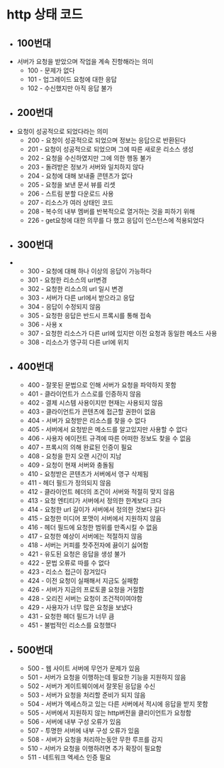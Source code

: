 # http 상태 코드

-   ## 100번대
-   서버가 요청을 받았으며 작업을 계속 진항해라는 의미
    -   100 - 문제가 없다
    -   101 - 업그레이드 요청에 대한 응답
    -   102 - 수신했지만 아직 응답 불가
-   ## 200번대
-   요청이 성공적으로 되었다라는 의미
    -   200 - 요청이 성공적으로 되었으며 정보는 응답으로 반환된다
    -   201 - 요청이 성공적으로 되었으며 그에 따른 새로운 리소스 생성
    -   202 - 요청을 수신하였지만 그에 의한 행동 불가
    -   203 - 돌려받은 정보가 서버와 일치하지 않다
    -   204 - 요청에 대해 보내줄 콘텐츠가 없다
    -   205 - 요청을 보낸 문서 뷰를 리셋
    -   206 - 스트림 분할 다운로드 사용
    -   207 - 리소스가 여러 상태인 코드
    -   208 - 복수의 내부 멤버를 반복적으로 열거하는 것을 피하기 위해
    -   226 - get요청에 대한 의무를 다 했고 응답이 인스턴스에 적용되었다
-   ## 300번대
-   -   300 - 요청에 대해 하나 이상의 응답이 가능하다
    -   301 - 요청한 리소스의 url변경
    -   302 - 요청한 리소스의 url 일시 변경
    -   303 - 서버가 다른 url에서 받으라고 응답
    -   304 - 응답이 수정되지 않음
    -   305 - 요청한 응답은 반드시 프록시를 통해 접속
    -   306 - 사용 x
    -   307 - 요청한 리소스가 다른 url에 있지만 이전 요청과 동일한 메소드 사용
    -   308 - 리소스가 영구히 다른 url에 위치

*   ## 400번대
    -   400 - 잘못된 문법으로 인해 서버가 요청을 파악하지 못함
    -   401 - 클라이언트가 스스로를 인증하지 않음
    -   402 - 결제 시스템 사용이지만 현재는 사용되지 않음
    -   403 - 클라이언트가 콘텐츠에 접근할 권한이 없음
    -   404 - 서버가 요청받은 리소스를 찾을 수 없다
    -   405 - 서버에서 요청받은 메소드를 알고있지만 사용할 수 없다
    -   406 - 사용자 에이전트 규격에 따른 어떠한 정보도 찾을 수 없음
    -   407 - 프록시의 의해 완료된 인증이 필요
    -   408 - 요청을 한지 오랜 시간이 지남
    -   409 - 요청이 현재 서버와 충돌됨
    -   410 - 요청받은 콘텐츠가 서버에서 영구 삭제됨
    -   411 - 헤더 필드가 정의되지 않음
    -   412 - 클라이언트 헤더의 조건이 서버와 적절히 맞지 않음
    -   413 - 요청 엔티티가 서버에서 정의한 한계보다 크다
    -   414 - 요청한 url 길이가 서버에서 정의한 것보다 길다
    -   415 - 요청한 미디어 포맷이 서버에서 지원하지 않음
    -   416 - 헤더 필드에 요청한 범위를 만족시킬 수 없음
    -   417 - 요청한 예상이 서버에는 적절하지 않음
    -   418 - 서버는 커피를 찻주전자에 끓이기 싫어함
    -   421 - 유도된 요청은 응답을 생성 불가
    -   422 - 문법 오류로 따를 수 없다
    -   423 - 리소스 접근이 잠겨있다
    -   424 - 이전 요청이 실패해서 지금도 실패함
    -   426 - 서버가 지금의 프로토콜 요청을 거절함
    -   428 - 오리진 서버는 요청이 조건적이여야함
    -   429 - 사용자가 너무 많은 요청을 보냈다
    -   431 - 요청한 헤더 필드가 너무 큼
    -   451 - 불법적인 리소스를 요청했다

-   ## 500번대
    -   500 - 웹 사이트 서버에 무언가 문제가 있음
    *   501 - 서버가 요청을 이행하는데 필요한 기능을 지원하지 않음
    *   502 - 서버가 게이트웨이에서 잘못된 응답을 수신
    *   503 - 서버가 요청을 처리할 준비가 되지 않음
    *   504 - 서버가 엑세스하고 있는 다른 서버에서 적시에 응답을 받지 못함
    *   505 - 서버에서 지원하지 않는 http버전을 클리이언트가 요청함
    *   506 - 서버에 내부 구성 오류가 있음
    *   507 - 투명한 서버에 내부 구성 오류가 있음
    *   508 - 서버가 요청을 처리하는동안 무한 루프를 감지
    *   510 - 서버가 요청을 이행하려면 추가 확장이 필요함
    *   511 - 네트워크 엑세스 인증 필요
